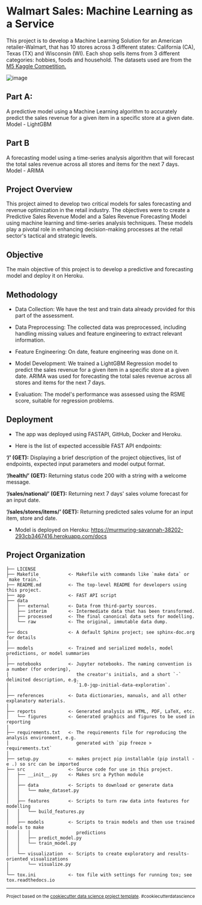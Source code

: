 # Walmart Sales: Machine Learning as a Service

This project is to develop a Machine Learning Solution for an American retailer-Walmart, that has 10 stores across 3 different states: California (CA), Texas (TX) and Wisconsin (WI). Each shop sells items from 3 different categories: hobbies, foods and household. The datasets used are from the [M5 Kaggle Competition.](https://www.kaggle.com/competitions/m5-forecasting-accuracy)

![image](https://github.com/ssandeed/walmart_machine_learning_service/assets/46265728/14e0e080-5754-455f-884b-6f157d2a835d)

## Part A:
A predictive model using a Machine Learning algorithm to accurately predict the sales revenue for a given item in a specific store at a given date.
Model - LightGBM

## Part B
A forecasting model using a time-series analysis algorithm that will forecast the total sales revenue across all stores and items for the next 7 days.
Model - ARIMA

## Project Overview

This project aimed to develop two critical models for sales forecasting and revenue optimization in the retail industry. The objectives were to create a Predictive Sales Revenue Model and a Sales Revenue Forecasting Model using machine learning and time-series analysis techniques. These models play a pivotal role in enhancing decision-making processes at the retail sector's tactical and strategic levels.

## Objective

The main objective of this project is to develop a predictive and forecasting model and deploy it on Heroku.

## Methodology

- Data Collection: We have the test and train data already provided for this part of the assessment.

- Data Preprocessing: The collected data was preprocessed, including handling missing values and feature engineering to extract relevant information.

- Feature Engineering: On date, feature engineering was done on it.

- Model Development: We trained a LightGBM Regression model to predict the sales revenue for a given item in a specific store at a given date. ARIMA was used for forecasting the total sales revenue across all stores and items for the next 7 days.

- Evaluation: The model's performance was assessed using the RSME score, suitable for regression problems.

## Deployment

- The app was deployed using FASTAPI, GitHub, Docker and Heroku.

- Here is the list of expected accessible FAST API endpoints:

**‘/’ (GET):** Displaying a brief description of the project objectives, list of endpoints, expected input parameters and model output format.

**‘/health/’ (GET):** Returning status code 200 with a string with a welcome message.

**‘/sales/national/’ (GET):** Returning next 7 days' sales volume forecast for an input date.

**‘/sales/stores/items/’ (GET):** Returning predicted sales volume for an input item, store and date.

- Model is deployed on Heroku: https://murmuring-savannah-38202-293cb3467416.herokuapp.com/docs



Project Organization
------------

    ├── LICENSE
    ├── Makefile           <- Makefile with commands like `make data` or `make train.`
    ├── README.md          <- The top-level README for developers using this project.
    ├── app                <- FAST API script
    ├── data
    │   ├── external       <- Data from third-party sources.
    │   ├── interim        <- Intermediate data that has been transformed.
    │   ├── processed      <- The final canonical data sets for modelling.
    │   └── raw            <- The original, immutable data dump.
    │
    ├── docs               <- A default Sphinx project; see sphinx-doc.org for details
    │
    ├── models             <- Trained and serialized models, model predictions, or model summaries
    │
    ├── notebooks          <- Jupyter notebooks. The naming convention is a number (for ordering),
    │                         the creator's initials, and a short `-` delimited description, e.g.
    │                         `1.0-jqp-initial-data-exploration`.
    │
    ├── references         <- Data dictionaries, manuals, and all other explanatory materials.
    │
    ├── reports            <- Generated analysis as HTML, PDF, LaTeX, etc.
    │   └── figures        <- Generated graphics and figures to be used in reporting
    │
    ├── requirements.txt   <- The requirements file for reproducing the analysis environment, e.g.
    │                         generated with `pip freeze > requirements.txt`
    │
    ├── setup.py           <- makes project pip installable (pip install -e .) so src can be imported
    ├── src                <- Source code for use in this project.
    │   ├── __init__.py    <- Makes src a Python module
    │   │
    │   ├── data           <- Scripts to download or generate data
    │   │   └── make_dataset.py
    │   │
    │   ├── features       <- Scripts to turn raw data into features for modelling
    │   │   └── build_features.py
    │   │
    │   ├── models         <- Scripts to train models and then use trained models to make
    │   │   │                 predictions
    │   │   ├── predict_model.py
    │   │   └── train_model.py
    │   │
    │   └── visualization  <- Scripts to create exploratory and results-oriented visualizations
    │       └── visualize.py
    │
    └── tox.ini            <- tox file with settings for running tox; see tox.readthedocs.io


--------

<p><small>Project based on the <a target="_blank" href="https://drivendata.github.io/cookiecutter-data-science/">cookiecutter data science project template</a>. #cookiecutterdatascience</small></p>

